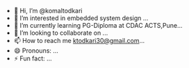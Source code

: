 - 👋 Hi, I’m @komaltodkari
- 👀 I’m interested in embedded system design ...
- 🌱 I’m currently learning PG-Diploma at CDAC ACTS,Pune...
- 💞️ I’m looking to collaborate on ...
- 📫 How to reach me ktodkari30@gmail.com...
- 😄 Pronouns: ...
- ⚡ Fun fact: ...

<!---
komaltodkari/komaltodkari is a ✨ special ✨ repository because its `README.md` (this file) appears on your GitHub profile.
You can click the Preview link to take a look at your changes.
--->
